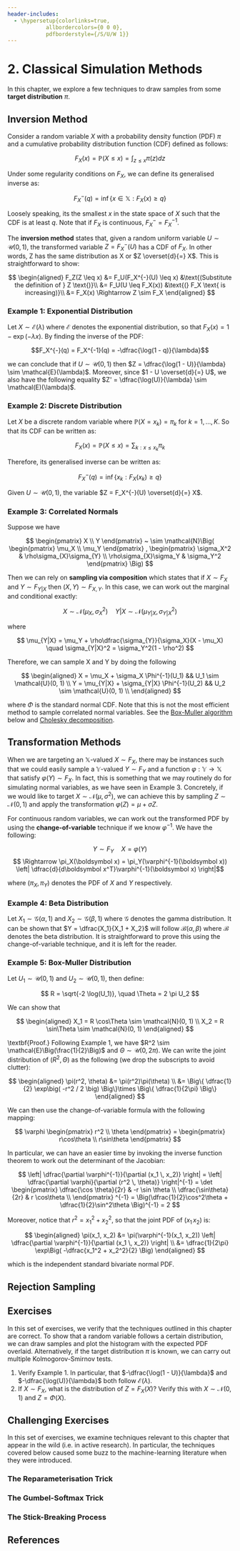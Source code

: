 ```yaml
---
header-includes:
  - \hypersetup{colorlinks=true,
            allbordercolors={0 0 0},
            pdfborderstyle={/S/U/W 1}}
---
```


# 2. Classical Simulation Methods

In this chapter, we explore a few techniques to draw samples from some **target distribution** $\pi$.

## Inversion Method

Consider a random variable $X$ with a probability density function (PDF) $\pi$ and a cumulative probability distribution function (CDF) defined as follows:

$$ F_X(x) = \mathbb{P}(X \leq x) = \int_{z \leq x} \pi(z) dz $$

Under some regularity conditions on $F_X$, we can define its generalised inverse as:

$$ F_X^{-}(q) = \inf \{ x \in \mathbb{X} : F_X(x) \geq q \}$$

Loosely speaking, its the smallest $x$ in the state space of $X$ such that the CDF is at least $q$. Note that if $F_X$ is continuous, $F_X^- = F_X^{-1}$.

The **inversion method** states that, given a random uniform variable $U \sim \mathcal{U}(0, 1)$, the transformed variable $Z = F_X^{-}(U)$ has a CDF of $F_X$. In other words, Z has the same distribution as X or $Z \overset{d}{=} X$. This is straightforward to show:

$$
\begin{aligned}
F_Z(Z \leq x)
&= F_U(F_X^{-}(U) \leq x) &\text{(Substitute the definition of } Z \text{)}\\
&= F_U(U \leq F_X(x)) &\text{(} F_X \text{ is increasing)}\\
&= F_X(x) \Rightarrow Z \sim F_X
\end{aligned}
$$

### Example 1: Exponential Distribution

Let $X \sim \mathcal{E}(\lambda)$ where $\mathcal{E}$ denotes the exponential distribution, so that $F_X(x) = 1 - \exp(-\lambda x)$. By finding the inverse of the PDF:

$$F_X^{-}(q) = F_X^{-1}(q) = -\dfrac{\log(1 - q)}{\lambda}$$

we can conclude that if $U \sim \mathcal{U}(0, 1)$ then $Z = \dfrac{\log(1 - U)}{\lambda} \sim \mathcal{E}(\lambda)$. Moreover, since $1 - U \overset{d}{=} U$, we also have the following equality $Z' = \dfrac{\log(U)}{\lambda} \sim \mathcal(E)(\lambda)$.

### Example 2: Discrete Distribution

Let $X$ be a discrete random variable where $\mathbb{P}(X = x_k) = \pi_k$ for $k = 1, \ldots , K$. So that its CDF can be written as:

$$F_X(x) = \mathbb{P}(X \leq x) = \sum_{k: x \leq x_k} \pi_k$$

Therefore, its generalised inverse can be written as:

$$F_X^{-}(q) = \inf \{ x_k : F_X(x_k) \geq q \}$$

Given $U \sim \mathcal{U}(0, 1)$, the variable $Z = F_X^{-}(U) \overset{d}{=} X$.

### Example 3: Correlated Normals

Suppose we have

$$ 
\begin{pmatrix} X \\ Y \end{pmatrix}
~ \sim \mathcal{N}\Big(
\begin{pmatrix} \mu_X \\ \mu_Y \end{pmatrix}
,
\begin{pmatrix} \sigma_X^2 & \rho\sigma_{X}\sigma_{Y} \\ \rho\sigma_{X}\sigma_Y & \sigma_Y^2 \end{pmatrix}
\Big)
$$

Then we can rely on **sampling via composition** which states that if $X \sim F_X$ and $Y \sim F_{Y | X}$ then $(X, Y) \sim F_{X, Y}$. In this case, we can work out the marginal and conditional exactly:

$$
X \sim \mathcal{N}(\mu_X, \sigma_X^2)
\quad
Y | X \sim \mathcal{N} (\mu_{Y|X}, \sigma_{Y|X}^2 )
$$

where

$$
\mu_{Y|X} = \mu_Y + \rho\dfrac{\sigma_{Y}}{\sigma_X}(X - \mu_X)
\quad
\sigma_{Y|X}^2 = \sigma_Y^2(1 - \rho^2) 
$$

Therefore, we can sample X and Y by doing the following

$$
\begin{aligned}
X = \mu_X + \sigma_X \Phi^{-1}(U_1) && U_1 \sim \mathcal{U}(0, 1) \\
Y = \mu_{Y|X} + \sigma_{Y|X} \Phi^{-1}(U_2) && U_2 \sim \mathcal{U}(0, 1) \\
\end{aligned}
$$

where $\Phi$ is the standard normal CDF. Note that this is not the most efficient method to sample correlated normal variables. See the [Box-Muller algorithm](https://en.wikipedia.org/wiki/Box%E2%80%93Muller_transform) below and [Cholesky decomposition](https://en.wikipedia.org/wiki/Cholesky_decomposition).

## Transformation Methods

When we are targeting an $\mathbb{X}$-valued $X \sim F_X$, there may be instances such that we could easily sample a $\mathbb{Y}$-valued $Y \sim F_Y$ and a function $\varphi: \mathbb{Y} \rightarrow \mathbb{X}$ that satisfy $\varphi(Y) \sim F_X$. In fact, this is something that we may routinely do for simulating normal variables, as we have seen in Example 3. Concretely, if we would like to target $X \sim \mathcal{N}(\mu, \sigma^2)$, we can achieve this by sampling $Z \sim \mathcal{N}(0, 1)$ and apply the transformation $\varphi(Z) = \mu + \sigma Z$.

For continuous random variables, we can work out the transformed PDF by using the **change-of-variable** technique if we know $\varphi^{-1}$. We have the following:

$$ Y \sim F_Y \quad X = \varphi(Y)$$
$$ \Rightarrow \pi_X(\boldsymbol x) = \pi_Y(\varphi^{-1}(\boldsymbol x)) \left| \dfrac{d}{d\boldsymbol x^T}\varphi^{-1}(\boldsymbol x) \right|$$

where $(\pi_X, \pi_Y)$ denotes the PDF of $X$ and $Y$ respectively.

### Example 4: Beta Distribution

Let $X_1 \sim \mathcal{G}(\alpha, 1)$ and $X_2 \sim \mathcal{G}(\beta, 1)$ where $\mathcal{G}$ denotes the gamma distribution. It can be shown that $Y = \dfrac{X_1}{X_1 + X_2}$ will follow $\mathcal{B}(\alpha, \beta)$ where $\mathcal{B}$ denotes the beta distribution. It is straightforward to prove this using the change-of-variable technique, and it is left for the reader.

### Example 5: Box-Muller Distribution

Let $U_1 \sim \mathcal{U}(0, 1)$ and $U_2 \sim \mathcal{U}(0, 1)$, then define:

$$
R = \sqrt{-2 \log(U_1)}, \quad \Theta = 2 \pi U_2
$$

We can show that 

$$
\begin{aligned}
X_1 = R \cos\Theta \sim \mathcal{N}(0, 1) \\
X_2 = R \sin\Theta \sim \mathcal{N}(0, 1)
\end{aligned}
$$

\textbf{Proof.} Following Example 1, we have $R^2 \sim \mathcal{E}\Big(\frac{1}{2}\Big)$ and $\Theta \sim \mathcal{U}(0, 2\pi)$. We can write the joint distribution of $(R^2, \Theta)$ as the following (we drop the subscripts to avoid clutter):

$$
\begin{aligned}
\pi(r^2, \theta)
&= \pi(r^2)\pi(\theta) \\
&= \Big\{ \dfrac{1}{2} \exp\big( -r^2 / 2 \big) \Big\}\times \Big\{ \dfrac{1}{2\pi} \Big\}
\end{aligned}
$$

We can then use the change-of-variable formula with the following mapping:

$$
\varphi \begin{pmatrix} r^2 \\ \theta \end{pmatrix}
= \begin{pmatrix} r\cos\theta \\ r\sin\theta \end{pmatrix}
$$

In particular, we can have an easier time by invoking the inverse function theorem to work out the determinant of the Jacobian:

$$
\left| \dfrac{\partial \varphi^{-1}}{\partial (x_1 \, x_2)} \right|
= \left| \dfrac{\partial \varphi}{\partial (r^2 \, \theta)} \right|^{-1}
= \det
\begin{pmatrix}
\dfrac{\cos \theta}{2r} & -r \sin \theta \\
\dfrac{\sin\theta}{2r} & r \cos\theta \\
\end{pmatrix} ^{-1}
= \Big(\dfrac{1}{2}\cos^2\theta + \dfrac{1}{2}\sin^2\theta \Big)^{-1} = 2
$$

Moreover, notice that $r^2 = x_1^2 + x_2^2$, so that the joint PDF of $(x_1 \, x_2)$ is:

$$
\begin{aligned}
\pi(x_1, x_2)
&= \pi(\varphi^{-1}(x_1, x_2)) \left| \dfrac{\partial \varphi^{-1}}{\partial (x_1 \, x_2)} \right| \\
&= \dfrac{1}{2\pi} \exp\Big( -\dfrac{x_1^2 + x_2^2}{2} \Big)
\end{aligned}
$$

which is the independent standard bivariate normal PDF.

## Rejection Sampling

## Exercises

In this set of exercises, we verify that the techniques outlined in this chapter are correct. To show that a random variable follows a certain distribution, we can draw samples and plot the histogram with the expected PDF overlaid. Alternatively, if the target distribution $\pi$ is known, we can carry out multiple Kolmogorov-Smirnov tests.

1. Verify Example 1. In particular, that $-\dfrac{\log(1 - U)}{\lambda}$ and $-\dfrac{\log(U)}{\lambda}$ both follow $\mathcal{E}(\lambda)$.
2. If $X \sim F_X$, what is the distribution of $Z = F_X(X)$? Verify this with $X \sim \mathcal{N}(0, 1)$ and $Z = \Phi(X)$.

## Challenging Exercises

In this set of exercises, we examine techniques relevant to this chapter that appear in the wild (i.e. in active research). In particular, the techniques covered below caused some buzz to the machine-learning literature when they were introduced.

### The Reparameterisation Trick

### The Gumbel-Softmax Trick

### The Stick-Breaking Process

## References
